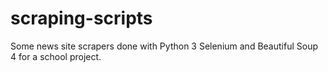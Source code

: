 # scraping-scripts

Some news site scrapers done with Python 3 Selenium and Beautiful Soup 4 for a school project.

